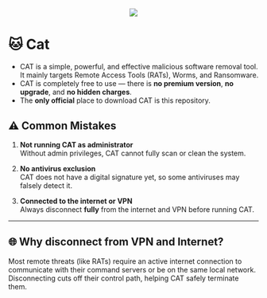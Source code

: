 <h1 align="center"><img src="https://readme-typing-svg.demolab.com?font=Fira+Code&size=24&duration=2000&pause=500&color=00FF00&center=true&vCenter=true&width=500&lines=C+A+T;Malicious+Software+Removal+Tool."></h1>

# 🐱 Cat

- CAT is a simple, powerful, and effective malicious software removal tool. It mainly targets Remote Access Tools (RATs), Worms, and Ransomware.
- CAT is completely free to use — there is **no premium version**, **no upgrade**, and **no hidden charges**.  
- The **only official** place to download CAT is this repository.

## ⚠ Common Mistakes

1. **Not running CAT as administrator**  
   Without admin privileges, CAT cannot fully scan or clean the system.

2. **No antivirus exclusion**  
   CAT does not have a digital signature yet, so some antiviruses may falsely detect it.

3. **Connected to the internet or VPN**  
   Always disconnect **fully** from the internet and VPN before running CAT.

---

## 🌐 Why disconnect from VPN and Internet?

Most remote threats (like RATs) require an active internet connection to communicate with their command servers or be on the same local network. Disconnecting cuts off their control path, helping CAT safely terminate them.
